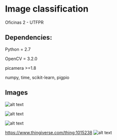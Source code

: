 # Image classification

Oficinas 2 - UTFPR

## Dependencies:

Python = 2.7

OpenCV = 3.2.0

picamera >=1.8

numpy, time, scikit-learn, pigpio

## Images 

![alt text](https://image.ibb.co/cjE9K5/classi.png)

![alt text](https://image.ibb.co/gQBdCQ/figuras.png)

![alt text](https://image.ibb.co/kSTfRk/projeto.png)

https://www.thingiverse.com/thing:1015238
![alt text](https://image.ibb.co/bHJQsQ/garra.jpg)
